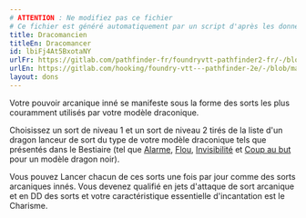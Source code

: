 ```yaml
---
# ATTENTION : Ne modifiez pas ce fichier
# Ce fichier est généré automatiquement par un script d'après les données du module Foundry VTT officiel et de sa traduction
title: Dracomancien
titleEn: Dracomancer
id: lbiFj4At5BxotaNY
urlFr: https://gitlab.com/pathfinder-fr/foundryvtt-pathfinder2-fr/-/blob/master/data/feats/lbiFj4At5BxotaNY.htm
urlEn: https://gitlab.com/hooking/foundry-vtt---pathfinder-2e/-/blob/master/packs/data/feats.db/dracomancer.json
layout: dons
---
```

Votre pouvoir arcanique inné se manifeste sous la forme des sorts les plus couramment utilisés par votre modèle draconique.

Choisissez un sort de niveau 1 et un sort de niveau 2 tirés de la liste d'un dragon lanceur de sort du type de votre modèle draconique tels que présentés dans le Bestiaire (tel que  [Alarme](../sorts/alarme.html), [Flou](../sorts/flou.html), [Invisibilité](../sorts/invisibilité.html) et [Coup au but](../sorts/coup-au-but.html) pour un modèle dragon noir).

Vous pouvez Lancer chacun de ces sorts une fois par jour comme des sorts arcaniques innés. Vous devenez qualifié en jets d'attaque de sort arcanique et en DD des sorts et votre caractéristique essentielle d'incantation est le Charisme.
